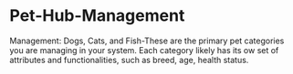 # Pet-Hub-Management
Management: Dogs, Cats, and Fish-These are the primary pet categories you are managing in your system. Each category likely has its ow set of attributes and functionalities, such as breed, age, health status.
